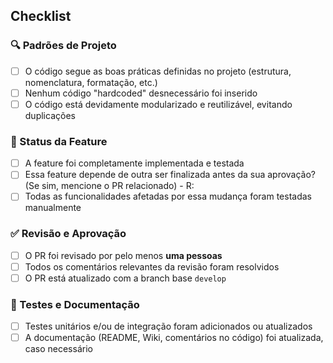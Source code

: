 ## Checklist

### 🔍 Padrões de Projeto
- [ ] O código segue as boas práticas definidas no projeto (estrutura, nomenclatura, formatação, etc.)
- [ ] Nenhum código "hardcoded" desnecessário foi inserido
- [ ] O código está devidamente modularizado e reutilizável, evitando duplicações

### 🚧 Status da Feature
- [ ] A feature foi completamente implementada e testada
- [ ] Essa feature depende de outra ser finalizada antes da sua aprovação? (Se sim, mencione o PR relacionado)
      - R:
- [ ] Todas as funcionalidades afetadas por essa mudança foram testadas manualmente  

### ✅ Revisão e Aprovação  
- [ ] O PR foi revisado por pelo menos **uma pessoas**
- [ ] Todos os comentários relevantes da revisão foram resolvidos  
- [ ] O PR está atualizado com a branch base `develop`  

### 📝 Testes e Documentação  
- [ ] Testes unitários e/ou de integração foram adicionados ou atualizados  
- [ ] A documentação (README, Wiki, comentários no código) foi atualizada, caso necessário
